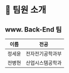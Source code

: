 # 🐙 팀원 소개

## www. Back-End 팀

| 이름                                         | 전공           | 
| -------------------------------------------- | --------------  | 
| 정세윤 | 전자전기공학과부  | 
| 전병현 | 산업시스템공학과  | 

